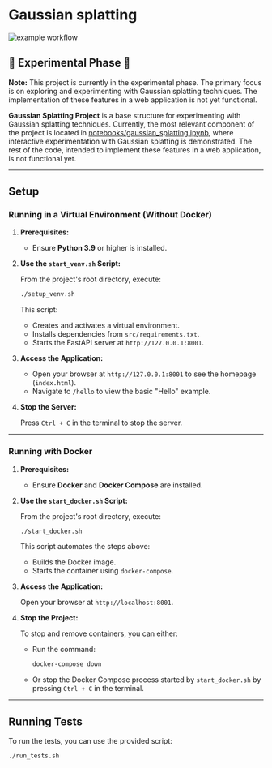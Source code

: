 # Gaussian splatting

![example workflow](https://github.com/mariorht/Gaussian-splatting/actions/workflows/run-tests.yml/badge.svg)

## 🚧 Experimental Phase 🚧

**Note:** This project is currently in the experimental phase. The primary focus is on exploring and experimenting with Gaussian splatting techniques. The implementation of these features in a web application is not yet functional.

**Gaussian Splatting Project** is a base structure for experimenting with Gaussian splatting techniques. Currently, the most relevant component of the project is located in [notebooks/gaussian_splatting.ipynb](notebooks/gaussian_splatting.ipynb), where interactive experimentation with Gaussian splatting is demonstrated. The rest of the code, intended to implement these features in a web application, is not functional yet.

---

## Setup

### Running in a Virtual Environment (Without Docker)

1. **Prerequisites:**
   - Ensure **Python 3.9** or higher is installed.

2. **Use the `start_venv.sh` Script:**

   From the project's root directory, execute:

   ```bash
   ./setup_venv.sh
   ```

   This script:
   - Creates and activates a virtual environment.
   - Installs dependencies from `src/requirements.txt`.
   - Starts the FastAPI server at `http://127.0.0.1:8001`.

3. **Access the Application:**

   - Open your browser at `http://127.0.0.1:8001` to see the homepage (`index.html`).
   - Navigate to `/hello` to view the basic "Hello" example.

4. **Stop the Server:**

   Press `Ctrl + C` in the terminal to stop the server.

---

### Running with Docker

1. **Prerequisites:**
   - Ensure **Docker** and **Docker Compose** are installed.

2. **Use the `start_docker.sh` Script:**

   From the project's root directory, execute:

   ```bash
   ./start_docker.sh
   ```

   This script automates the steps above:
   - Builds the Docker image.
   - Starts the container using `docker-compose`.

4. **Access the Application:**

   Open your browser at `http://localhost:8001`.

5. **Stop the Project:**

   To stop and remove containers, you can either:
   - Run the command:
     ```bash
     docker-compose down
     ```
   - Or stop the Docker Compose process started by `start_docker.sh` by pressing `Ctrl + C` in the terminal.

---

## Running Tests

To run the tests, you can use the provided script:

```bash
./run_tests.sh
```


